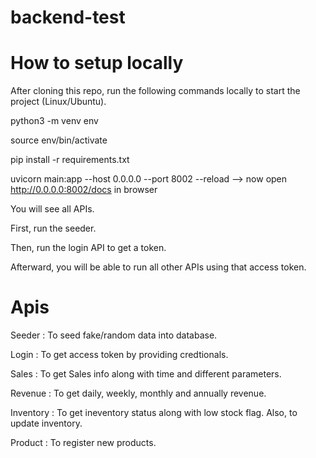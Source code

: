 # backend-test

# How to setup locally
After cloning this repo, run the following commands locally to start the project (Linux/Ubuntu).

python3 -m venv env

source env/bin/activate

pip install -r requirements.txt

uvicorn main:app --host 0.0.0.0 --port 8002 --reload --> now open http://0.0.0.0:8002/docs in browser

You will see all APIs.

First, run the seeder.

Then, run the login API to get a token. 

Afterward, you will be able to run all other APIs using that access token.

# Apis

Seeder : To seed fake/random data into database.


Login : To get access token by providing credtionals.

Sales : To get Sales info along with time and different parameters.

Revenue : To get daily, weekly, monthly and annually revenue.

Inventory : To get ineventory status along with low stock flag. Also, to update inventory.

Product : To register new products.
